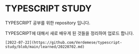 # TYPESCRIPT STUDY

TYPESCRIPT 공부를 위한 repository 입니다.

TYPESCRIPT에 대해서 새로 배우게 된 것들을 정리하여 업로드 합니다.

`[2022-07-22](https://github.com/Verdemese/typescript-study/blob/main/learned/20220702.md)`